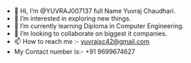- 👋 Hi, I’m @YUVRAJ007137 full Name Yuvraj Chaudhari.
- 👀 I’m interested in exploring new things.
- 🌱 I’m currently learning Diploma in Computer Engineering.
- 💞️ I’m looking to collaborate on biggest it companies.
- 📫 How to reach me :- yuvrajsc42@gmail.com
- My Contact number is:- +91 9699674627
<!---
YUVRAJ007137/YUVRAJ007137 is a ✨ special ✨ repository because its `README.md` (this file) appears on your GitHub profile.
You can click the Preview link to take a look at your changes.
--->
